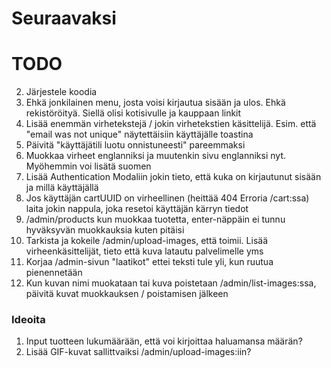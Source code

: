 # Seuraavaksi

# TODO

2. Järjestele koodia
3. Ehkä jonkilainen menu, josta voisi kirjautua sisään ja ulos. Ehkä rekistöröityä. Siellä olisi kotisivulle ja kauppaan linkit
4. Lisää enemmän virhetekstejä / jokin virhetekstien käsittelijä. Esim. että "email was not unique" näytettäisiin käyttäjälle toastina
5. Päivitä "käyttäjätili luotu onnistuneesti" pareemmaksi
6. Muokkaa virheet englanniksi ja muutenkin sivu englanniksi nyt. Myöhemmin voi lisätä suomen
7. Lisää Authentication Modaliin jokin tieto, että kuka on kirjautunut sisään ja millä käyttäjällä
8. Jos käyttäjän cartUUID on virheellinen (heittää 404 Erroria /cart:ssa) laita jokin nappula, joka resetoi käyttäjän kärryn tiedot
9. /admin/products kun muokkaa tuotetta, enter-näppäin ei tunnu hyväksyvän muokkauksia kuten pitäisi
10. Tarkista ja kokeile /admin/upload-images, että toimii. Lisää virheenkäsittelijät, tieto että kuva latautu palvelimelle yms
11. Korjaa /admin-sivun "laatikot" ettei teksti tule yli, kun ruutua pienennetään
12. Kun kuvan nimi muokataan tai kuva poistetaan /admin/list-images:ssa, päivitä kuvat muokkauksen / poistamisen jälkeen

### Ideoita

1. Input tuotteen lukumäärään, että voi kirjoittaa haluamansa määrän?
2. Lisää GIF-kuvat sallittvaiksi /admin/upload-images:iin?

